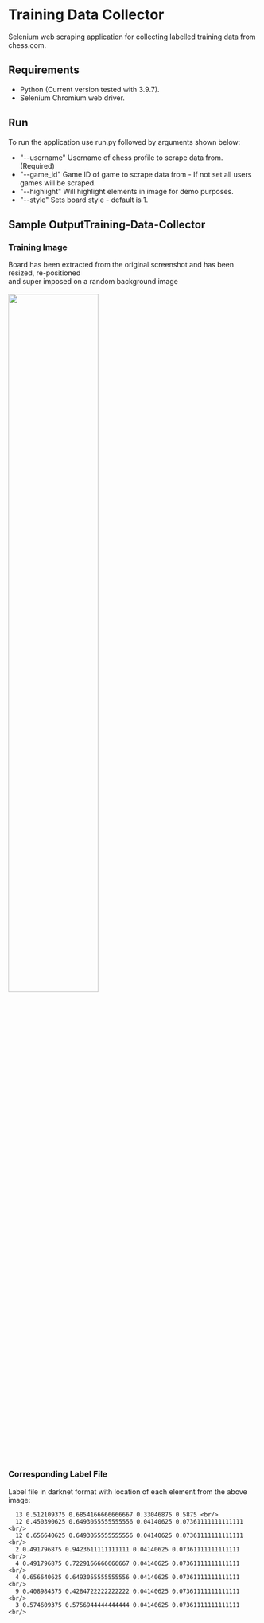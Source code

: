 # Training Data Collector
Selenium web scraping application for collecting labelled training data from chess.com.

## Requirements
- Python (Current version tested with 3.9.7).
- Selenium Chromium web driver.

## Run
To run the application use run.py followed by arguments shown below:
- "--username" Username of chess profile to scrape data from. (Required)
- "--game_id" Game ID of game to scrape data from - If not set all users games will be scraped.
- "--highlight" Will highlight elements in image for demo purposes.
- "--style" Sets board style - default is 1.

## Sample OutputTraining-Data-Collector

### Training Image
Board has been extracted from the original screenshot and has been resized, re-positioned <br/>and super imposed on a random background image <br/> <br/>
<img src="https://github.com/RuadhanMulcahy/Training-Data-Collector/blob/main/sample_output/48340232755_move_169_1.png" width="60%">

### Corresponding Label File
Label file in darknet format with location of each element from the above image:
```
  13 0.512109375 0.6854166666666667 0.33046875 0.5875 <br/>
  12 0.450390625 0.6493055555555556 0.04140625 0.07361111111111111 <br/>
  12 0.656640625 0.6493055555555556 0.04140625 0.07361111111111111 <br/>
  2 0.491796875 0.9423611111111111 0.04140625 0.07361111111111111 <br/>
  4 0.491796875 0.7229166666666667 0.04140625 0.07361111111111111 <br/>
  4 0.656640625 0.6493055555555556 0.04140625 0.07361111111111111 <br/>
  9 0.408984375 0.4284722222222222 0.04140625 0.07361111111111111 <br/>
  3 0.574609375 0.5756944444444444 0.04140625 0.07361111111111111 <br/>
```

